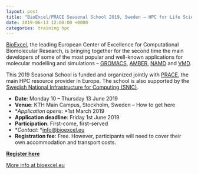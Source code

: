 ```yaml
---
layout: post
title: "BioExcel/PRACE Seasonal School 2019, Sweden – HPC for Life Sciences"
date: 2019-06-13 12:00:00 +0000
categories: training hpc
---
```


[BioExcel](/projects/bioexcel/), the leading European Center of Excellence for Computational Biomolecular Research, is bringing together for the second time the main developers of some of the most popular and well-known applications for molecular modelling and simulations – [GROMACS](http://www.gromacs.org/), [AMBER](http://ambermd.org/), [NAMD](http://www.ks.uiuc.edu/Research/namd/) and [VMD](http://www.ks.uiuc.edu/Research/vmd/). 

This 2019 Seasonal School is funded and organized jointly with [PRACE](http://www.prace-ri.eu/), the main HPC resource provider in Europe. The school is also supported by the [Swedish National Infrastructure for Computing (SNIC)](http://www.snic.se/).

* **Date**: Monday 10 – Thursday 13 June 2019
* **Venue**: KTH Main Campus, Stockholm, Sweden – How to get here
* **Application opens*: *1st March 2019
* **Application deadline**: Friday 1st June 2019
* **Participation**: First-come, first-served
* **Contact*: *info@bioexcel.eu
* **Registration fee**: Free. However, participants will need to cover their own accommodation and transport costs.

[**Register here**](https://events.prace-ri.eu/event/868/registrations/605/)

[More info at bioexcel.eu](https://bioexcel.eu/events/bioexcel-prace-seasonal-school-2019-sweden-hpc-for-life-sciences/)
